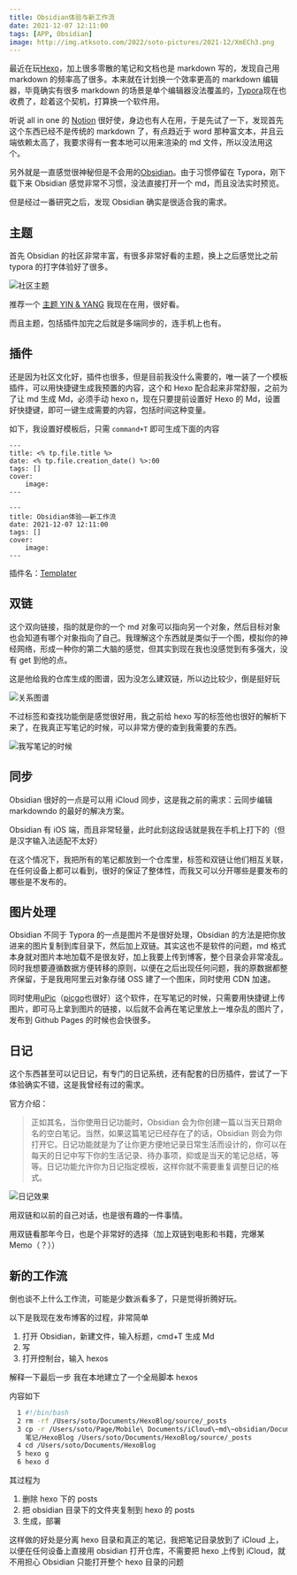 ```yaml
---
title: Obsidian体验与新工作流
date: 2021-12-07 12:11:00
tags: [APP, Obsidian]
image: http://img.atksoto.com/2022/soto-pictures/2021-12/XmECh3.png
---
```


最近在玩[Hexo](https://hexo.io/)，加上很多零散的笔记和文档也是 markdown 写的，发现自己用 markdown 的频率高了很多。本来就在计划换一个效率更高的 markdown 编辑器，毕竟确实有很多 markdown 的场景是单个编辑器没法覆盖的，[Typora](https://www.typora.io)现在也收费了，趁着这个契机，打算换一个软件用。

听说 all in one 的 [Notion](https://www.notion.so) 很好使，身边也有人在用，于是先试了一下，发现首先这个东西已经不是传统的 markdown 了，有点趋近于 word 那种富文本，并且云端依赖太高了，我要求得有一套本地可以用来渲染的 md 文件，所以没法用这个。

另外就是一直感觉很神秘但是不会用的[Obsidian](https://obsidian.md)。由于习惯停留在 Typora，刚下载下来 Obsidian 感觉非常不习惯，没法直接打开一个 md，而且没法实时预览。

但是经过一番研究之后，发现 Obsidian 确实是很适合我的需求。

## 主题

首先 Obsidian 的社区非常丰富，有很多非常好看的主题，换上之后感觉比之前 typora 的打字体验好了很多。

![社区主题](http://img.atksoto.com/2022/soto-pictures/2021-12/MIXxm6.png)

推荐一个 [主题 YIN & YANG](https://github.com/chetachiezikeuzor/Yin-and-Yang-Theme) 我现在在用，很好看。

而且主题，包括插件加完之后就是多端同步的，连手机上也有。

## 插件

还是因为社区文化好，插件也很多，但是目前我没什么需要的，唯一装了一个模板插件，可以用快捷键生成我预置的内容，这个和 Hexo 配合起来非常舒服，之前为了让 md 生成 Md，必须手动 hexo n，现在只要提前设置好 Hexo 的 Md，设置好快捷键，即可一键生成需要的内容，包括时间这种变量。

如下，我设置好模板后，只需 `command+T` 即可生成下面的内容

```
---
title: <% tp.file.title %>
date: <% tp.file.creation_date() %>:00
tags: []
cover:
    image:
---
```

```
---
title: Obsidian体验——新工作流
date: 2021-12-07 12:11:00
tags: []
cover:
    image:
---
```

插件名：[Templater](https://silentvoid13.github.io/Templater/)

## 双链

这个双向链接，指的就是你的一个 md 对象可以指向另一个对象，然后目标对象也会知道有哪个对象指向了自己。我理解这个东西就是类似于一个图，模拟你的神经网络，形成一种你的第二大脑的感觉，但其实到现在我也没感觉到有多强大，没有 get 到他的点。

这是他给我的仓库生成的图谱，因为没怎么建双链，所以边比较少，倒是挺好玩

![关系图谱](http://img.atksoto.com/2022/soto-pictures/2021-12/eam3iK.png)

不过标签和查找功能倒是感觉很好用，我之前给 hexo 写的标签他也很好的解析下来了，在我真正写笔记的时候，可以非常方便的查到我需要的东西。

![我写笔记的时候](http://img.atksoto.com/2022/soto-pictures/2021-12/XmECh3.png)

## 同步

Obsidian 很好的一点是可以用 iCloud 同步，这是我之前的需求：云同步编辑 markdowndo 的最好的解决方案。

Obsidian 有 iOS 端，而且非常轻量，此时此刻这段话就是我在手机上打下的（但是汉字输入法适配不太好）

在这个情况下，我把所有的笔记都放到一个仓库里，标签和双链让他们相互关联，在任何设备上都可以看到，很好的保证了整体性，而我又可以分开哪些是要发布的哪些是不发布的。

## 图片处理

Obsidian 不同于 Typora 的一点是图片不是很好处理，Obsidian 的方法是把你放进来的图片复制到库目录下，然后加上双链。其实这也不是软件的问题，md 格式本身就对图片本地加载不是很友好，加上我要上传到博客，整个目录会非常凌乱。同时我想要遵循数据方便转移的原则，以便在之后出现任何问题，我的原数据都整齐保留，于是我用阿里云对象存储 OSS 建了一个图床，同时使用 CDN 加速。

同时使用[uPic](https://github.com/gee1k/uPic)（[picgo](https://github.com/Molunerfinn/PicGo)也很好）这个软件，在写笔记的时候，只需要用快捷键上传图片，即可马上拿到图片的链接，以后就不会再在笔记里放上一堆杂乱的图片了，发布到 Github Pages 的时候也会快很多。

## 日记

这个东西甚至可以记日记，有专门的日记系统，还有配套的日历插件，尝试了一下体验确实不错，这是我曾经有过的需求。

官方介绍：

> 正如其名，当你使用日记功能时，Obsidian 会为你创建一篇以当天日期命名的空白笔记。当然，如果这篇笔记已经存在了的话，Obsidian 则会为你打开它。日记功能就是为了让你更方便地记录日常生活而设计的，你可以在每天的日记中写下你的生活记录、待办事项，抑或是当天的笔记总结，等等。日记功能允许你为日记指定模板，这样你就不需要重复调整日记的格式。

![日记效果](http://img.atksoto.com/2022/soto/202112142314916.png)

用双链和以前的自己对话，也是很有趣的一件事情。

用双链看那年今日，也是个非常好的选择（加上双链到电影和书籍，完爆某 Memo（？））

## 新的工作流

倒也谈不上什么工作流，可能是少数派看多了，只是觉得折腾好玩。

以下是我现在发布博客的过程，非常简单

1. 打开 Obsidian，新建文件，输入标题，cmd+T 生成 Md
2. 写
3. 打开控制台，输入 hexos

解释一下最后一步
我在本地建立了一个全局脚本 hexos

内容如下

```bash
  1 #!/bin/bash
  2 rm -rf /Users/soto/Documents/HexoBlog/source/_posts
  3 cp -r /Users/soto/Page/Mobile\ Documents/iCloud\~md\~obsidian/Documents/>
    笔记/HexoBlog /Users/soto/Documents/HexoBlog/source/_posts
  4 cd /Users/soto/Documents/HexoBlog
  5 hexo g
  6 hexo d
```

其过程为

1. 删除 hexo 下的 posts
2. 把 obsidian 目录下的文件夹复制到 hexo 的 posts
3. 生成，部署

这样做的好处是分离 hexo 目录和真正的笔记，我把笔记目录放到了 iCloud 上，以便在任何设备上直接用 obsidian 打开仓库，不需要把 hexo 上传到 iCloud，就不用担心 Obsidian 只能打开整个 hexo 目录的问题
